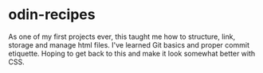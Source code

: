 # odin-recipes

As one of my first projects ever, this taught me how to structure, link, storage and manage html files. I've learned Git basics and proper commit etiquette. Hoping to get back to this and make it look somewhat better with CSS.